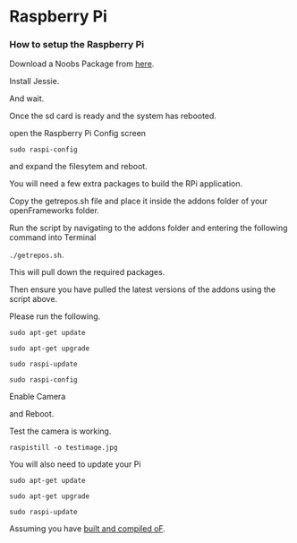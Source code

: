 # Raspberry Pi


### How to setup the Raspberry Pi

Download a Noobs Package from [here](https://www.raspberrypi.org/downloads/noobs/).

Install Jessie.

And wait.

Once the sd card is ready and the system has rebooted.

open the Raspberry Pi Config screen

````sudo raspi-config````

and expand the filesytem and reboot.

You will need a few extra packages to build the RPi application.

Copy the getrepos.sh file and place it inside the addons folder of your openFrameworks folder. 

Run the script by navigating to the addons folder and entering the following command into Terminal 

`./getrepos.sh`. 

This will pull down the required packages.

Then ensure you have pulled the latest versions of the addons using the script above.

Please run the following.

`sudo apt-get update`

`sudo apt-get upgrade`

`sudo raspi-update`

`sudo raspi-config`

Enable Camera

and Reboot.

Test the camera is working. 

```raspistill -o testimage.jpg```

You will also need to update your Pi

`sudo apt-get update`

`sudo apt-get upgrade`

`sudo raspi-update`

Assuming you have [built and compiled oF](http://forum.openframeworks.cc/t/raspberry-pi-2-setup-guide/18690).
